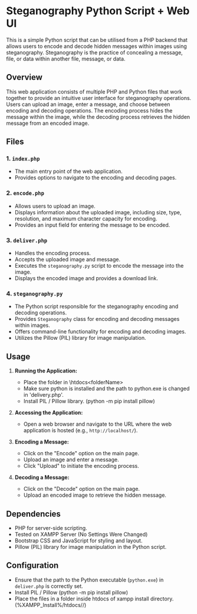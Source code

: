 # Steganography Python Script + Web UI

This is a simple Python script that can be utilised from a PHP backend that allows users to encode and decode hidden messages within images using steganography. Steganography is the practice of concealing a message, file, or data within another file, message, or data.

## Overview

This web application consists of multiple PHP and Python files that work together to provide an intuitive user interface for steganography operations. Users can upload an image, enter a message, and choose between encoding and decoding operations. The encoding process hides the message within the image, while the decoding process retrieves the hidden message from an encoded image.

## Files

### 1. `index.php`

- The main entry point of the web application.
- Provides options to navigate to the encoding and decoding pages.

### 2. `encode.php`

- Allows users to upload an image.
- Displays information about the uploaded image, including size, type, resolution, and maximum character capacity for encoding.
- Provides an input field for entering the message to be encoded.

### 3. `deliver.php`

- Handles the encoding process.
- Accepts the uploaded image and message.
- Executes the `steganography.py` script to encode the message into the image.
- Displays the encoded image and provides a download link.

### 4. `steganography.py`

- The Python script responsible for the steganography encoding and decoding operations.
- Provides `Steganography` class for encoding and decoding messages within images.
- Offers command-line functionality for encoding and decoding images.
- Utilizes the Pillow (PIL) library for image manipulation.

## Usage

1. **Running the Application:**

   - Place the folder in <XAMPPInstallation>\htdocs\<folderName>
   - Make sure python is installed and the path to python.exe is changed in 'delivery.php'.
   - Install PIL / Pillow library. (python -m pip install pillow)

2. **Accessing the Application:**

   - Open a web browser and navigate to the URL where the web application is hosted (e.g., `http://localhost/`).

3. **Encoding a Message:**

   - Click on the "Encode" option on the main page.
   - Upload an image and enter a message.
   - Click "Upload" to initiate the encoding process.

4. **Decoding a Message:**

   - Click on the "Decode" option on the main page.
   - Upload an encoded image to retrieve the hidden message.

## Dependencies

- PHP for server-side scripting.
- Tested on XAMPP Server (No Settings Were Changed)
- Bootstrap CSS and JavaScript for styling and layout.
- Pillow (PIL) library for image manipulation in the Python script.

## Configuration

- Ensure that the path to the Python executable (`python.exe`) in `deliver.php` is correctly set.
- Install PIL / Pillow (python -m pip install pillow)
- Place the files in a folder inside htdocs of xampp install directory. (%XAMPP_Install%/htdocs/<folderName>/<copy the files here>)
